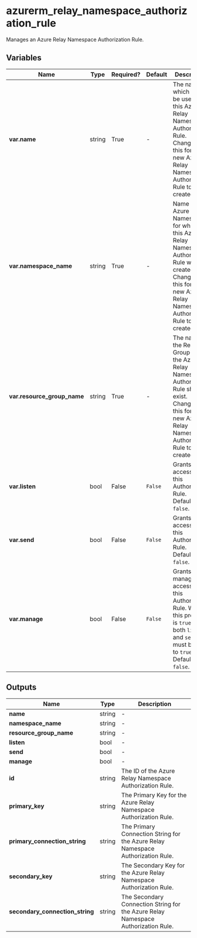 # azurerm_relay_namespace_authorization_rule

Manages an Azure Relay Namespace Authorization Rule.

## Variables

| Name | Type | Required? |  Default  |  Description |
| ---- | ---- | --------- |  ----------- | ----------- |
| **var.name** | string | True | -  |  The name which should be used for this Azure Relay Namespace Authorization Rule. Changing this forces a new Azure Relay Namespace Authorization Rule to be created. | 
| **var.namespace_name** | string | True | -  |  Name of the Azure Relay Namespace for which this Azure Relay Namespace Authorization Rule will be created. Changing this forces a new Azure Relay Namespace Authorization Rule to be created. | 
| **var.resource_group_name** | string | True | -  |  The name of the Resource Group where the Azure Relay Namespace Authorization Rule should exist. Changing this forces a new Azure Relay Namespace Authorization Rule to be created. | 
| **var.listen** | bool | False | `False`  |  Grants listen access to this Authorization Rule. Defaults to `false`. | 
| **var.send** | bool | False | `False`  |  Grants send access to this Authorization Rule. Defaults to `false`. | 
| **var.manage** | bool | False | `False`  |  Grants manage access to this Authorization Rule. When this property is `true` - both `listen` and `send` must be set to `true` too. Defaults to `false`. | 



## Outputs

| Name | Type | Description |
| ---- | ---- | --------- | 
| **name** | string  | - | 
| **namespace_name** | string  | - | 
| **resource_group_name** | string  | - | 
| **listen** | bool  | - | 
| **send** | bool  | - | 
| **manage** | bool  | - | 
| **id** | string  | The ID of the Azure Relay Namespace Authorization Rule. | 
| **primary_key** | string  | The Primary Key for the Azure Relay Namespace Authorization Rule. | 
| **primary_connection_string** | string  | The Primary Connection String for the Azure Relay Namespace Authorization Rule. | 
| **secondary_key** | string  | The Secondary Key for the Azure Relay Namespace Authorization Rule. | 
| **secondary_connection_string** | string  | The Secondary Connection String for the Azure Relay Namespace Authorization Rule. | 